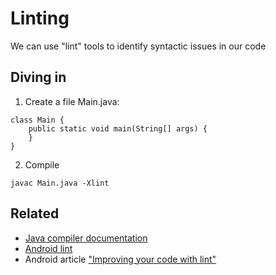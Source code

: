 # Linting

We can use "lint" tools to identify syntactic issues in our code

## Diving in

1. Create a file Main.java:

```
class Main {
	public static void main(String[] args) {
	}
}
```

2. Compile

```
javac Main.java -Xlint
```

## Related

* [Java compiler documentation](http://docs.oracle.com/javase/7/docs/technotes/tools/windows/javac.html)
* [Android lint](http://developer.android.com/tools/help/lint.html)
* Android article ["Improving your code with lint"](http://developer.android.com/tools/debugging/improving-w-lint.html)
